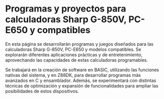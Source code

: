# Programas y proyectos para calculadoras Sharp G-850V, PC-E650 y compatibles


En esta página se desarrollarán programas y juegos diseñados para las calculadoras Sharp G-850V, PC-E650 y modelos compatibles. Se explorarán diferentes aplicaciones prácticas y de entretenimiento, aprovechando las capacidades de estas calculadoras programables.

Se trabajará en la creación de software en BASIC, utilizando las funciones nativas del sistema, y en Z88DK, para desarrollar programas más avanzados en C y ensamblador. Además, se experimentará con distintas técnicas de optimización y expansión de funcionalidades para ampliar las posibilidades de estos dispositivos.
